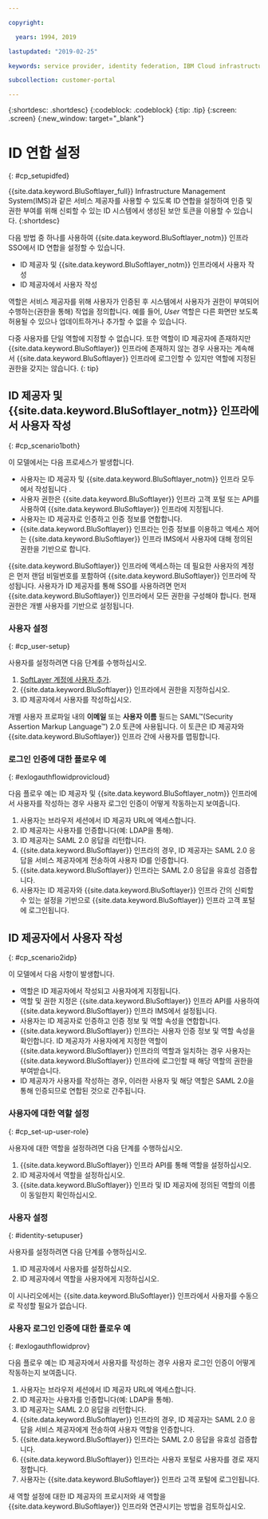 ```yaml
---

copyright:

  years: 1994, 2019

lastupdated: "2019-02-25"

keywords: service provider, identity federation, IBM Cloud infrastructure SSO

subcollection: customer-portal 

---
```


{:shortdesc: .shortdesc}
{:codeblock: .codeblock}
{:tip: .tip}
{:screen: .screen}
{:new_window: target="_blank"}

# ID 연합 설정
{: #cp_setupidfed}

{{site.data.keyword.BluSoftlayer_full}} Infrastructure Management System(IMS)과 같은 서비스 제공자를 사용할 수 있도록 ID 연합을 설정하여 인증 및 권한 부여를 위해 신뢰할 수 있는 ID 시스템에서 생성된 보안 토큰을 이용할 수 있습니다.
{:shortdesc}

다음 방법 중 하나를 사용하여 {{site.data.keyword.BluSoftlayer_notm}} 인프라 SSO에서 ID 연합을 설정할 수 있습니다.
* ID 제공자 및 {{site.data.keyword.BluSoftlayer_notm}} 인프라에서 사용자 작성
* ID 제공자에서 사용자 작성

역할은 서비스 제공자를 위해 사용자가 인증된 후 시스템에서 사용자가 권한이 부여되어 수행하는(권한을 통해) 작업을 정의합니다. 예를 들어, *User* 역할은 다른 화면만 보도록 허용될 수 있으나 업데이트하거나 추가할 수 없을 수 있습니다.

다중 사용자를 단일 역할에 지정할 수 없습니다. 또한 역할이 ID 제공자에 존재하지만 {{site.data.keyword.BluSoftlayer}} 인프라에 존재하지 않는 경우 사용자는 계속해서 {{site.data.keyword.BluSoftlayer}} 인프라에 로그인할 수 있지만 역할에 지정된 권한을 갖지는 않습니다.
{: tip}


## ID 제공자 및 {{site.data.keyword.BluSoftlayer_notm}} 인프라에서 사용자 작성
{: #cp_scenario1both}

이 모델에서는 다음 프로세스가 발생합니다.
* 사용자는 ID 제공자 및 {{site.data.keyword.BluSoftlayer_notm}} 인프라 모두에서 작성됩니다 .
* 사용자 권한은 {{site.data.keyword.BluSoftlayer}} 인프라 고객 포털 또는 API를 사용하여 {{site.data.keyword.BluSoftlayer}} 인프라에 지정됩니다.
* 사용자는 ID 제공자로 인증하고 인증 정보를 연합합니다.
* {{site.data.keyword.BluSoftlayer}} 인프라는 인증 정보를 이용하고 액세스 제어는 {{site.data.keyword.BluSoftlayer}} 인프라 IMS에서 사용자에 대해 정의된 권한을 기반으로 합니다.

{{site.data.keyword.BluSoftlayer}} 인프라에 액세스하는 데 필요한 사용자의 계정은 먼저 랜덤 비밀번호를 포함하여
{{site.data.keyword.BluSoftlayer}} 인프라에 작성됩니다. 사용자가 ID 제공자를 통해 SSO를 사용하려면 먼저 {{site.data.keyword.BluSoftlayer}} 인프라에서 모든 권한을 구성해야 합니다. 현재 권한은 개별 사용자를 기반으로 설정됩니다.

### 사용자 설정
{: #cp_user-setup}

사용자를 설정하려면 다음 단계를 수행하십시오.

1. [SoftLayer 계정에 사용자 추가](/docs/customer-portal?topic=customer-portal-customerportal_addusertocpacct#customerportal_addusertocpacct).
2. {{site.data.keyword.BluSoftlayer}} 인프라에서 권한을 지정하십시오.
3. ID 제공자에서 사용자를 작성하십시오.

개별 사용자 프로파일 내의 **이메일** 또는 **사용자 이름** 필드는 SAML&trade;(Security Assertion Markup Language&trade;) 2.0 토큰에 사용됩니다. 이 토큰은 ID 제공자와 {{site.data.keyword.BluSoftlayer}} 인프라 간에 사용자를 맵핑합니다.

### 로그인 인증에 대한 플로우 예
{: #exlogauthflowidprovicloud}

다음 플로우 예는 ID 제공자 및 {{site.data.keyword.BluSoftlayer_notm}} 인프라에서 사용자를 작성하는 경우 사용자 로그인 인증이 어떻게 작동하는지 보여줍니다.
1. 사용자는 브라우저 세션에서 ID 제공자 URL에 액세스합니다.
2. ID 제공자는 사용자를 인증합니다(예: LDAP을 통해).
3. ID 제공자는 SAML 2.0 응답을 리턴합니다.
4. {{site.data.keyword.BluSoftlayer}} 인프라의 경우, ID 제공자는 SAML 2.0 응답을 서비스 제공자에게 전송하여 사용자 ID를 인증합니다.
5. {{site.data.keyword.BluSoftlayer}} 인프라는 SAML 2.0 응답을 유효성 검증합니다.
6. 사용자는 ID 제공자와 {{site.data.keyword.BluSoftlayer}} 인프라 간의 신뢰할 수 있는 설정을 기반으로 {{site.data.keyword.BluSoftlayer}} 인프라 고객 포털에 로그인됩니다.


## ID 제공자에서 사용자 작성
{: #cp_scenario2idp}

이 모델에서 다음 사항이 발생합니다.
* 역할은 ID 제공자에서 작성되고 사용자에게 지정됩니다.
* 역할 및 권한 지정은 {{site.data.keyword.BluSoftlayer}} 인프라 API를 사용하여 {{site.data.keyword.BluSoftlayer}} 인프라 IMS에서 설정됩니다.
* 사용자는 ID 제공자로 인증하고 인증 정보 및 역할 속성을 연합합니다.
* {{site.data.keyword.BluSoftlayer}} 인프라는 사용자 인증 정보 및 역할 속성을 확인합니다. ID 제공자가 사용자에게 지정한 역할이 {{site.data.keyword.BluSoftlayer}} 인프라의 역할과 일치하는 경우 사용자는 {{site.data.keyword.BluSoftlayer}} 인프라에 로그인할 때 해당 역할의 권한을 부여받습니다.
* ID 제공자가 사용자를 작성하는 경우, 이러한 사용자 및 해당 역할은 SAML 2.0을 통해 인증되므로 연합된 것으로 간주됩니다.

### 사용자에 대한 역할 설정
{: #cp_set-up-user-role}

사용자에 대한 역할을 설정하려면 다음 단계를 수행하십시오.

1. {{site.data.keyword.BluSoftlayer}} 인프라 API를 통해 역할을 설정하십시오.
2. ID 제공자에서 역할을 설정하십시오.
3. {{site.data.keyword.BluSoftlayer}} 인프라 및 ID 제공자에 정의된 역할의 이름이 동일한지 확인하십시오.

### 사용자 설정
{: #identity-setupuser}

사용자를 설정하려면 다음 단계를 수행하십시오.

1. ID 제공자에서 사용자를 설정하십시오.
2. ID 제공자에서 역할을 사용자에게 지정하십시오.

이 시나리오에서는 {{site.data.keyword.BluSoftlayer}} 인프라에서 사용자를 수동으로 작성할 필요가 없습니다.

### 사용자 로그인 인증에 대한 플로우 예
{: #exlogauthflowidprov}

다음 플로우 예는 ID 제공자에서 사용자를 작성하는 경우 사용자 로그인 인증이 어떻게 작동하는지 보여줍니다.
1. 사용자는 브라우저 세션에서 ID 제공자 URL에 액세스합니다.
2. ID 제공자는 사용자를 인증합니다(예: LDAP을 통해).
3. ID 제공자는 SAML 2.0 응답을 리턴합니다.
4. {{site.data.keyword.BluSoftlayer}} 인프라의 경우, ID 제공자는 SAML 2.0 응답을 서비스 제공자에게 전송하여 사용자 역할을 인증합니다.
5. {{site.data.keyword.BluSoftlayer}} 인프라는 SAML 2.0 응답을 유효성 검증합니다.
6. {{site.data.keyword.BluSoftlayer}} 인프라는 사용자 포털로 사용자를 경로 재지정합니다.
7. 사용자는 {{site.data.keyword.BluSoftlayer}} 인프라 고객 포털에 로그인됩니다.

새 역할 설정에 대한 ID 제공자의 프로시저와 새 역할을 {{site.data.keyword.BluSoftlayer}} 인프라와 연관시키는 방법을 검토하십시오.

